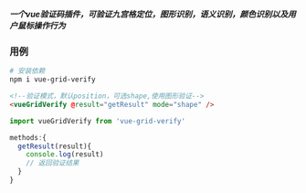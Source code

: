 ##### 一个vue验证码插件，可验证九宫格定位，图形识别，语义识别，颜色识别以及用户鼠标操作行为

### 用例
```bash
# 安装依赖
npm i vue-grid-verify
```
```html
<!--验证模式，默认position，可选shape,使用图形验证-->
<vueGridVerify @result="getResult" mode="shape" />
```

```js
import vueGridVerify from 'vue-grid-verify'

methods:{
  getResult(result){
    console.log(result)
    // 返回验证结果
  }
}
```